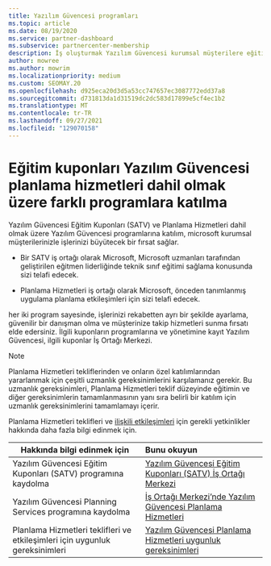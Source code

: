 ```yaml
---
title: Yazılım Güvencesi programları
ms.topic: article
ms.date: 08/19/2020
ms.service: partner-dashboard
ms.subservice: partnercenter-membership
description: İş oluşturmak Yazılım Güvencesi kurumsal müşterilere eğitim ve planlama sağlamak için telafi almak için bir Yazılım Güvencesi programına kaydolabilirsiniz.
author: mowree
ms.author: mowrim
ms.localizationpriority: medium
ms.custom: SEOMAY.20
ms.openlocfilehash: d925eca20d3d5a53cc747657ec3087772edd37a8
ms.sourcegitcommit: d731813da1d31519dc2dc583d17899e5cf4ec1b2
ms.translationtype: MT
ms.contentlocale: tr-TR
ms.lasthandoff: 09/27/2021
ms.locfileid: "129070158"
---
```

# <a name="participate-in-software-assurance-programs-including-training-vouchers-and-planning-services"></a>Eğitim kuponları Yazılım Güvencesi planlama hizmetleri dahil olmak üzere farklı programlara katılma

Yazılım Güvencesi Eğitim Kuponları (SATV) ve Planlama Hizmetleri dahil olmak üzere Yazılım Güvencesi programlarına katılım, microsoft kurumsal müşterilerinizle işlerinizi büyütecek bir fırsat sağlar. 

- Bir SATV iş ortağı olarak Microsoft, Microsoft uzmanları tarafından geliştirilen eğitmen liderliğinde teknik sınıf eğitimi sağlama konusunda sizi telafi edecek. 

- Planlama Hizmetleri iş ortağı olarak Microsoft, önceden tanımlanmış uygulama planlama etkileşimleri için sizi telafi edecek. 

her iki program sayesinde, işlerinizi rekabetten ayrı bir şekilde ayarlama, güvenilir bir danışman olma ve müşterinize takip hizmetleri sunma fırsatı elde edersiniz. İlgili kuponların programlarına ve yönetimine kayıt Yazılım Güvencesi, ilgili kuponlar İş Ortağı Merkezi.

> [!NOTE]
> Planlama Hizmetleri tekliflerinden ve onların özel katılımlarından yararlanmak için çeşitli uzmanlık gereksinimlerini karşılamanız gerekir. Bu uzmanlık gereksinimleri, Planlama Hizmetleri teklif düzeyinde eğitimin ve diğer gereksinimlerin tamamlanmasının yanı sıra belirli bir katılım için uzmanlık gereksinimlerini tamamlamayı içerir.  
>
> Planlama Hizmetleri teklifleri ve [ilişkili etkileşimleri](software-assurance-dps-requirements.md) için gerekli yetkinlikler hakkında daha fazla bilgi edinmek için.


|**Hakkında bilgi edinmek için**   |**Bunu okuyun**   |
|--------------------------|:------------------|
|Yazılım Güvencesi Eğitim Kuponları (SATV) programına kaydolma  | [Yazılım Güvencesi Eğitim Kuponları (SATV) İş Ortağı Merkezi](software-assurance-satv.md)|
|Yazılım Güvencesi Planning Services programına kaydolma | [İş Ortağı Merkezi’nde Yazılım Güvencesi Planlama Hizmetleri](software-assurance-dps.md) |
|Planlama Hizmetleri teklifleri ve etkileşimleri için uygunluk gereksinimleri  | [Yazılım Güvencesi Planlama Hizmetleri uygunluk gereksinimleri](software-assurance-dps-requirements.md)  |
